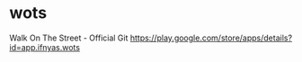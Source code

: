 # wots
Walk On The Street - Official Git
https://play.google.com/store/apps/details?id=app.ifnyas.wots
